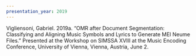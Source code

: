 ```yaml
---
presentation_year: 2019
---
```

Vigliensoni, Gabriel. 2019a. “OMR after Document Segmentation: Classifying and Aligning Music Symbols and Lyrics to Generate MEI Neume Files.” Presented at the Workshop on SIMSSA XVIII at the Music Encoding Conference, University of Vienna, Vienna, Austria, June 2.
